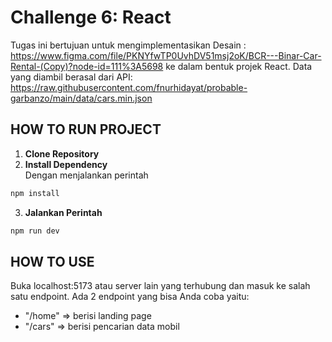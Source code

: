 # Challenge 6: React

Tugas ini bertujuan untuk mengimplementasikan
Desain : https://www.figma.com/file/PKNYfwTP0UvhDV51msj2oK/BCR---Binar-Car-Rental-(Copy)?node-id=111%3A5698
ke dalam bentuk projek React. Data yang diambil berasal dari API: https://raw.githubusercontent.com/fnurhidayat/probable-garbanzo/main/data/cars.min.json

## HOW TO RUN PROJECT

1. **Clone Repository**
2. **Install Dependency**<br>
   Dengan menjalankan perintah

```bash
npm install
```

3. **Jalankan Perintah**<br>

```bash
npm run dev
```

## HOW TO USE

Buka localhost:5173 atau server lain yang terhubung dan masuk ke salah satu endpoint. Ada 2 endpoint yang bisa Anda coba yaitu:

- "/home" => berisi landing page
- "/cars" => berisi pencarian data mobil

